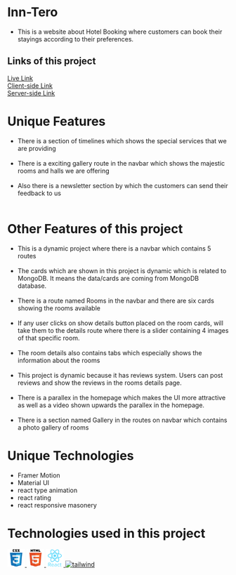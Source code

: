 # Inn-Tero

- This is a website about Hotel Booking where customers can book their stayings
  according to their preferences.

## Links of this project

[Live Link](http://localhost:5000/) <br>
[Client-side Link](https://github.com/Abrar-404/Inn-Tero-Client/tree/main/inn-tero-client)
<br> [Server-side Link](https://github.com/Abrar-404/Inn-Tero-Server) <br>

# Unique Features

- There is a section of timelines which shows the special services that we are
  providing <br> <br>
- There is a exciting gallery route in the navbar which shows the majestic rooms
  and halls we are offering <br> <br>
- Also there is a newsletter section by which the customers can send their
  feedback to us <br> <br>

# Other Features of this project

- This is a dynamic project where there is a navbar which contains 5 routes <br>
  <br>
- The cards which are shown in this project is dynamic which is related to
  MongoDB. It means the data/cards are coming from MongoDB database. <br> <br>
- There is a route named Rooms in the navbar and there are six cards showing the
  rooms available <br> <br>
- If any user clicks on show details button placed on the room cards, will take
  them to the details route where there is a slider containing 4 images of that
  specific room. <br> <br>
- The room details also contains tabs which especially shows the information
  about the rooms <br> <br>
- This project is dynamic because it has reviews system. Users can post reviews
  and show the reviews in the rooms details page.<br> <br>
- There is a parallex in the homepage which makes the UI more attractive as well
  as a video shown upwards the parallex in the homepage. <br> <br>
- There is a section named Gallery in the routes on navbar which contains a
  photo gallery of rooms

# Unique Technologies

- Framer Motion
- Material UI
- react type animation
- react rating
- react responsive masonery

# Technologies used in this project

<p align="left"> <a href="https://www.w3schools.com/css/" target="_blank" rel="noreferrer"> <img src="https://raw.githubusercontent.com/devicons/devicon/master/icons/css3/css3-original-wordmark.svg" alt="css3" width="40" height="40"/> </a> <a href="https://www.w3.org/html/" target="_blank" rel="noreferrer"> <img src="https://raw.githubusercontent.com/devicons/devicon/master/icons/html5/html5-original-wordmark.svg" alt="html5" width="40" height="40"/> </a> <a href="https://reactjs.org/" target="_blank" rel="noreferrer"> <img src="https://raw.githubusercontent.com/devicons/devicon/master/icons/react/react-original-wordmark.svg" alt="react" width="40" height="40"/> </a> <a href="https://tailwindcss.com/" target="_blank" rel="noreferrer"> <img src="https://www.vectorlogo.zone/logos/tailwindcss/tailwindcss-icon.svg" alt="tailwind" width="40" height="40"/> </a> </p>
